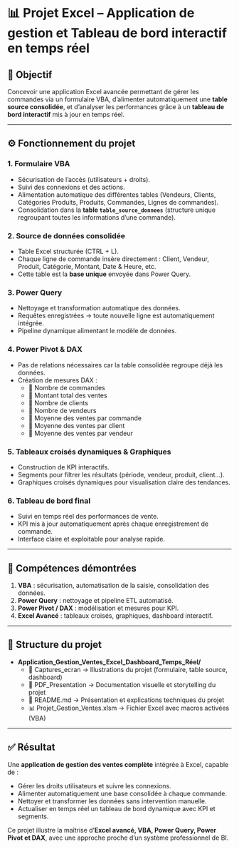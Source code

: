 # 📊 Projet Excel – Application de gestion et Tableau de bord interactif en temps réel  

## 🎯 Objectif  
Concevoir une application Excel avancée permettant de gérer les commandes via un formulaire VBA, d’alimenter automatiquement une **table source consolidée**, et d’analyser les performances grâce à un **tableau de bord interactif** mis à jour en temps réel.  

---

## ⚙️ Fonctionnement du projet  

### 1. Formulaire VBA  
- Sécurisation de l’accès (utilisateurs + droits).  
- Suivi des connexions et des actions.  
- Alimentation automatique des différentes tables (Vendeurs, Clients, Catégories Produits, Produits, Commandes, Lignes de commandes).  
- Consolidation dans la **table `table_source_donnees`** (structure unique regroupant toutes les informations d’une commande).  

### 2. Source de données consolidée  
- Table Excel structurée (CTRL + L).  
- Chaque ligne de commande insère directement : Client, Vendeur, Produit, Catégorie, Montant, Date & Heure, etc.  
- Cette table est la **base unique** envoyée dans Power Query.  

### 3. Power Query  
- Nettoyage et transformation automatique des données.  
- Requêtes enregistrées → toute nouvelle ligne est automatiquement intégrée.  
- Pipeline dynamique alimentant le modèle de données.  

### 4. Power Pivot & DAX  
- Pas de relations nécessaires car la table consolidée regroupe déjà les données.  
- Création de mesures DAX :  
  - 🔹 Nombre de commandes  
  - 🔹 Montant total des ventes  
  - 🔹 Nombre de clients  
  - 🔹 Nombre de vendeurs  
  - 🔹 Moyenne des ventes par commande  
  - 🔹 Moyenne des ventes par client  
  - 🔹 Moyenne des ventes par vendeur  

### 5. Tableaux croisés dynamiques & Graphiques  
- Construction de KPI interactifs.  
- Segments pour filtrer les résultats (période, vendeur, produit, client…).  
- Graphiques croisés dynamiques pour visualisation claire des tendances.  

### 6. Tableau de bord final  
- Suivi en temps réel des performances de vente.  
- KPI mis à jour automatiquement après chaque enregistrement de commande.  
- Interface claire et exploitable pour analyse rapide.  

---

## 🚀 Compétences démontrées  
1. **VBA** : sécurisation, automatisation de la saisie, consolidation des données.  
2. **Power Query** : nettoyage et pipeline ETL automatisé.  
3. **Power Pivot / DAX** : modélisation et mesures pour KPI.  
4. **Excel Avancé** : tableaux croisés, graphiques, dashboard interactif.  

---

## 📂 Structure du projet  

- **Application_Gestion_Ventes_Excel_Dashboard_Temps_Réel/**
  - 📂 Captures_ecran → Illustrations du projet (formulaire, table source, dashboard)  
  - 📂 PDF_Presentation → Documentation visuelle et storytelling du projet  
  - 📄 README.md → Présentation et explications techniques du projet  
  - 📊 Projet_Gestion_Ventes.xlsm → Fichier Excel avec macros activées (VBA)  

---

## ✅ Résultat  
Une **application de gestion des ventes complète** intégrée à Excel, capable de :  
- Gérer les droits utilisateurs et suivre les connexions.  
- Alimenter automatiquement une base consolidée à chaque commande.  
- Nettoyer et transformer les données sans intervention manuelle.  
- Actualiser en temps réel un tableau de bord dynamique avec KPI et segments.  

Ce projet illustre la maîtrise d’**Excel avancé, VBA, Power Query, Power Pivot et DAX**, avec une approche proche d’un système professionnel de BI.
